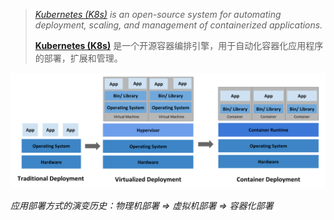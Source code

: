 > *[Kubernetes (K8s)](https://kubernetes.io/docs/concepts/overview/what-is-kubernetes/) is an open-source system for automating deployment, scaling, and management of containerized applications.*
>
> [**Kubernetes (K8s)**](https://kubernetes.io/docs/concepts/overview/what-is-kubernetes/) 是一个开源容器编排引擎，用于自动化容器化应用程序的部署，扩展和管理。



![Deployment evolution](assets/container_evolution.svg)

*应用部署方式的演变历史：物理机部署  => 虚拟机部署  => 容器化部署*


